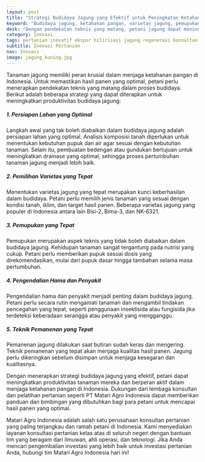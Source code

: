```yaml
---
layout: post
title: "Strategi Budidaya Jagung yang Efektif untuk Peningkatan Ketahanan Pangan"
keyword: "Budidaya jagung, ketahanan pangan, varietas jagung, pemupukan, pengendalian hama dan penyakit, teknik pemanenan, matari agro Indonesia"
desk: "Dengan pendekatan teknis yang matang, petani jagung dapat meningkatkan hasil panen dan berkontribusi pada ketahanan pangan. Artikel ini membahas berbagai strategi budidaya jagung mulai dari pemilihan varietas hingga teknik pemanenan yang efektif"
category: Inovasi
tags: pertanian inovatif ekspor hilirisasi jagung regenerasi konsultan ketahanan pangan
subtitle: Inovasi Pertanian
nav: Inovasi
image: jagung_kuning.jpg
---
```



Tanaman jagung memiliki peran krusial dalam menjaga ketahanan pangan di Indonesia. Untuk memastikan hasil panen yang optimal, petani perlu menerapkan pendekatan teknis yang matang dalam proses budidaya. Berikut adalah beberapa strategi yang dapat diterapkan untuk meningkatkan produktivitas budidaya jagung:

##### 1. Persiapan Lahan yang Optimal

Langkah awal yang tak boleh diabaikan dalam budidaya jagung adalah persiapan lahan yang optimal. Analisis komposisi tanah diperlukan untuk menentukan kebutuhan pupuk dan air agar sesuai dengan kebutuhan tanaman. Selain itu, pembuatan bedengan atau gundukan bertujuan untuk meningkatkan drainase yang optimal, sehingga proses pertumbuhan tanaman jagung menjadi lebih baik.

##### 2. Pemilihan Varietas yang Tepat

Menentukan varietas jagung yang tepat merupakan kunci keberhasilan dalam budidaya. Petani perlu memilih jenis tanaman yang sesuai dengan kondisi tanah, iklim, dan target hasil panen. Beberapa varietas jagung yang populer di Indonesia antara lain Bisi-2, Bima-3, dan NK-6321.

##### 3. Pemupukan yang Tepat

Pemupukan merupakan aspek teknis yang tidak boleh diabaikan dalam budidaya jagung. Kehidupan tanaman sangat tergantung pada nutrisi yang cukup. Petani perlu memberikan pupuk sesuai dosis yang direkomendasikan, mulai dari pupuk dasar hingga tambahan selama masa pertumbuhan.

##### 4. Pengendalian Hama dan Penyakit

Pengendalian hama dan penyakit menjadi penting dalam budidaya jagung. Petani perlu secara rutin mengamati tanaman dan mengambil tindakan pencegahan yang tepat, seperti penggunaan insektisida atau fungisida jika terdeteksi keberadaan serangga atau penyakit yang mengganggu.

##### 5. Teknik Pemanenan yang Tepat

Pemanenan jagung dilakukan saat butiran sudah keras dan mengering. Teknik pemanenan yang tepat akan menjaga kualitas hasil panen. Jagung perlu dikeringkan sebelum disimpan untuk menjaga kesegaran dan kualitasnya.

Dengan menerapkan strategi budidaya jagung yang efektif, petani dapat meningkatkan produktivitas tanaman mereka dan berperan aktif dalam menjaga ketahanan pangan di Indonesia. Dukungan dari lembaga konsultan dan pelatihan pertanian seperti PT Matari Agro Indonesia dapat memberikan panduan dan bimbingan yang dibutuhkan bagi para petani untuk mencapai hasil panen yang optimal.

Matari Agro Indonesia adalah salah satu perusahaan konsultan pertanian yang paling terjangkau dan ramah petani di Indonesia. Kami menyediakan layanan konsultasi pertanian kelas atas di seluruh negeri dengan bantuan tim yang beragam dari ilmuwan, ahli operasi, dan teknologi. Jika Anda mencari pengembalian investasi yang lebih baik untuk investasi pertanian Anda, hubungi tim Matari Agro Indonesia hari ini!
